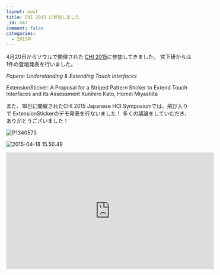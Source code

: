 ```yaml
---
layout: post
title: CHI 2015 に参加しました
_id: 647
comment: false
categories:
  - 2015年
---
```


4月20日からソウルで開催された [CHI 2015](http://chi2015.acm.org/)に参加してきました。
宮下研からは 1件の登壇発表を行いました。

_Papers: Understanding & Extending Touch Interfaces_

ExtensionSticker: A Proposal for a Striped Pattern Sticker to Extend Touch Interfaces and its Assessment
Kunihiro Kato, Homei Miyashita

また、18日に開催されたCHI 2015 Japanese HCI Symposiumでは、飛び入りで ExtensionStickerのデモ発表を行ないました！
多くの議論をしていただき、ありがとうございました！

![P1340573](/wp-content/uploads/2015/04/P1340573.jpg)

![2015-04-18 15.50.49](/wp-content/uploads/2015/04/2015-04-18-15.50.49.jpg)


<iframe width="560" height="315" src="https://www.youtube.com/embed/x3RcAKr_z-s" frameborder="0" allowfullscreen></iframe>

